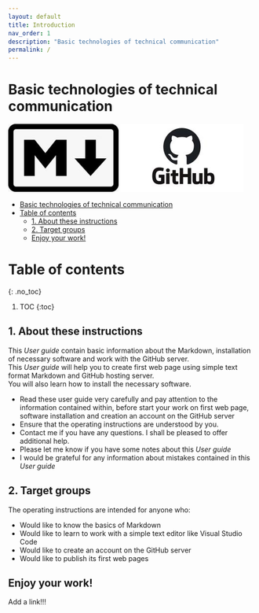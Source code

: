 ```yaml
---
layout: default
title: Introduction
nav_order: 1
description: "Basic technologies of technical communication"
permalink: /
---
```


Basic technologies of technical communication
=============================================


![Markdown logo](/assets/images/Markdown_logo.jpg)
![GitHub logo](/assets/images/GitHub_logo.jpg)

- [Basic technologies of technical communication](#basic-technologies-of-technical-communication)
- [Table of contents](#table-of-contents)
  - [1. About these instructions](#1-about-these-instructions)
  - [2.  Target groups](#2--target-groups)
  - [Enjoy your work!](#enjoy-your-work)

# Table of contents

{: .no_toc}

1. TOC
{:toc}


## 1. About these instructions
This *User guide* contain basic information about the Markdown, installation of necessary software and work with the GitHub server.  
This *User guide* will help you to create first web page using simple text format Markdown and GitHub hosting server.  
You will also learn how to install the necessary software.  

* Read these user guide very carefully and pay attention to the information contained within, before start your work on first web page, software installation and creation an account on the GitHub server
* Ensure that the operating instructions are understood by you.
* Contact me if you have any questions. I shall be pleased to offer additional help.
* Please let me know if you have some notes about this *User guide*
* I would be grateful for any information about mistakes contained in this *User guide*

## 2.  Target groups
The operating instructions are intended for anyone who:
* Would like to know the basics of Markdown 
* Would like to learn to work with a simple text editor like Visual Studio Code
* Would like to create an account on the GitHub server 
* Would like to publish its first web pages

## Enjoy your work!

Add a link!!!






